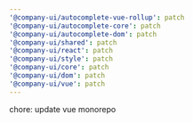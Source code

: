 ```yaml
---
'@company-ui/autocomplete-vue-rollup': patch
'@company-ui/autocomplete-core': patch
'@company-ui/autocomplete-dom': patch
'@company-ui/shared': patch
'@company-ui/react': patch
'@company-ui/style': patch
'@company-ui/core': patch
'@company-ui/dom': patch
'@company-ui/vue': patch
---
```


chore: update vue monorepo
